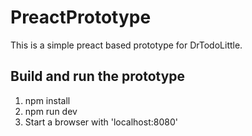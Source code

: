 # PreactPrototype

This is a simple preact based prototype for DrTodoLittle.

## Build and run the prototype

1. npm install
2. npm run dev
3. Start a browser with 'localhost:8080'
